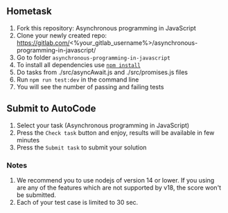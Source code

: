 ## Hometask

1. Fork this repository: Asynchronous programming in JavaScript
5. Clone your newly created repo: https://gitlab.com/<%your_gitlab_username%>/asynchronous-programming-in-javascript/
6. Go to folder `asynchronous-programming-in-javascript`
7. To install all dependencies use [`npm install`](https://docs.npmjs.com/cli/install)
8. Do tasks from ./src/asyncAwait.js and ./src/promises.js files
9. Run `npm run test:dev` in the command line
7. You will see the number of passing and failing tests

## Submit to AutoCode
1. Select your task (Asynchronous programming in JavaScript)
2. Press the `Check task` button and enjoy, results will be available in few minutes
3. Press the `Submit task` to submit your solution

### Notes
1. We recommend you to use nodejs of version 14 or lower. If you using are any of the features which are not supported by v18, the score won't be submitted.
2. Each of your test case is limited to 30 sec.
